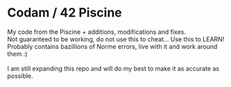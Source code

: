 # Codam / 42 Piscine
My code from the Piscine + additions, modifications and fixes.\
Not guaranteed to be working, do not use this to cheat... Use this to LEARN!\
Probably contains bazillions of Norme errors, live with it and work around them :)\
\
I am still expanding this repo and will do my best to make it as accurate as possible.
